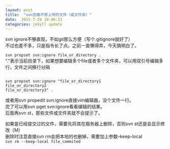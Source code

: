 ```yaml
---
layout: post
title:  "svn忽略不想上传的文件（或文件夹）"
date:  2015-7-29 10:46:21 
categories: jekyll update
---
```


svn ignore不够直观，不如git那么方便（写个.gitignore就好了）    
不过也差不多，只是指令长了点。之前一直懒得弄，今天搞明白了。   

```svn propset svn:ignore file_or_directory .```  
“.”表示当前目录下，如果想要编辑多个file或者多个文件夹，可以用双引号编辑多行，文件之间换行分隔      
  
<pre><code>
svn propset svn:ignore "file_or_directory1  
file_or_directory2   
file_or_directory3" .  
</code></pre>
或者用svn propedit svn:ignore直接vim编辑器，没个文件一行。   
完了可以用svn pget svn:ignore看看编辑的结果。   
后面再svn st，那些文件或文件夹就不会提示了。  
   
如果是已经提交过的文件，需要先将其在服务器上删除，否则svn st还是会显示修改（M）   
删除时注意直接svn rm会把本地的也删掉，需要加上参数–keep-local   
```svn rm --keep-local file_commited```  

